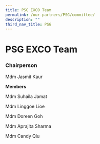 ```yaml
---
title: PSG EXCO Team
permalink: /our-partners/PSG/committee/
description: ""
third_nav_title: PSG
---
```

# **PSG EXCO Team**

### Chairperson

Mdm Jasmit Kaur

**Members**

Mdm Suhaila Jamat

Mdm Linggoe Lioe

Mdm Doreen Goh

Mdm Aprajita Sharma

Mdm Candy Qiu